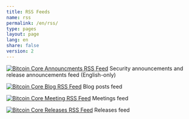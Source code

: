 ```yaml
---
title: RSS Feeds
name: rss
permalink: /en/rss/
type: pages
layout: page
lang: en
share: false
version: 2
---
```

<p>
<a href="/en/announcements.xml" title="Bitcoin Core Announcements RSS Feed"><img src="/assets/images/rss-24x24.png" alt="Bitcoin Core Announcments RSS Feed"></a>
Security announcements and release announcements feed (English-only)
</p>
<p>
<a href="/{{ page.lang }}/rss.xml" title="Bitcoin Core Blog RSS Feed"><img src="/assets/images/rss-24x24.png" alt="Bitcoin Core Blog RSS Feed"></a>
Blog posts feed
</p>
<p>
<a href="/{{ page.lang }}/meetingrss.xml" title="Bitcoin Core Meeting RSS Feed"><img src="/assets/images/rss-24x24.png" alt="Bitcoin Core Meeting RSS Feed"></a>
Meetings feed
</p>
<p>
<a href="/{{ page.lang }}/releasesrss.xml" title="Bitcoin Core Releases RSS Feed"><img src="/assets/images/rss-24x24.png" alt="Bitcoin Core Releases RSS Feed"></a>
Releases feed
</p>
